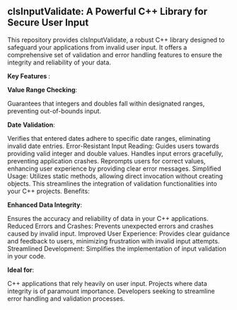 ##  clsInputValidate: A Powerful C++ Library for Secure User Input
This repository provides clsInputValidate, a robust C++ library designed to safeguard your applications from invalid user input. It offers a comprehensive set of validation and error handling features to ensure the integrity and reliability of your data.

<strong>Key Features </strong>:

<strong>Value Range Checking</strong>:

Guarantees that integers and doubles fall within designated ranges, preventing out-of-bounds input.

<strong>Date Validation</strong>:

Verifies that entered dates adhere to specific date ranges, eliminating invalid date entries.
Error-Resistant Input Reading:
Guides users towards providing valid integer and double values. Handles input errors gracefully, preventing application crashes.
Reprompts users for correct values, enhancing user experience by providing clear error messages.
Simplified Usage:
Utilizes static methods, allowing direct invocation without creating objects. This streamlines the integration of validation functionalities into your C++ projects.
Benefits:

<strong>Enhanced Data Integrity</strong>:

Ensures the accuracy and reliability of data in your C++ applications.
Reduced Errors and Crashes: Prevents unexpected errors and crashes caused by invalid input.
Improved User Experience: Provides clear guidance and feedback to users, minimizing frustration with invalid input attempts.
Streamlined Development: Simplifies the implementation of input validation in your code.

<strong>Ideal for</strong>:

C++ applications that rely heavily on user input.
Projects where data integrity is of paramount importance.
Developers seeking to streamline error handling and validation processes.
